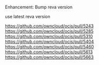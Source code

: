 Enhancement: Bump reva version

use latest reva version

https://github.com/owncloud/ocis/pull/5243
https://github.com/owncloud/ocis/pull/5285
https://github.com/owncloud/ocis/pull/5310
https://github.com/owncloud/ocis/pull/5404
https://github.com/owncloud/ocis/pull/5460
https://github.com/owncloud/ocis/pull/5613
https://github.com/owncloud/ocis/pull/5663
